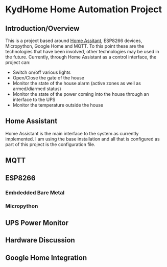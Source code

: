 # KydHome Home Automation Project
## Introduction/Overview
This is a project based around [Home Assitant](https://home-assistant.io/), ESP8266 devices, Micropython, Google Home and MQTT. To this point these are the technologies that have been involved, other technologies may be used in the future. Currently, through Home Assistant as a control interface, the project can:
* Switch on/off various lights
* Open/Close the gate of the house
* Monitor the state of the house alarm (active zones as well as armed/diarmed status)
* Monitor the state of the power coming into the house through an interface to the UPS
* Monitor the temperature outside the house
## Home Assistant 
Home Assistant is the main interface to the system as currently implemented. I am using the base installation and all that is configured as part of this project is the configuration file. 

## MQTT

## ESP8266

### Embdedded Bare Metal 

### Micropython

## UPS Power Monitor

## Hardware Discussion

## Google Home Integration
